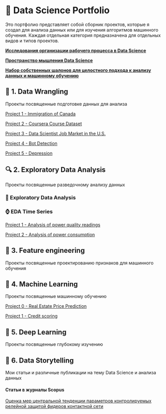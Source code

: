 # &#128188; Data Science Portfolio

Это портфолио представляет собой сборник проектов, которые я создал для анализа данных или для изучения алгоритмов машинного обучения. Каждая отдельная категория предназначена для отдельных видов и типов  проектов.

[**Исследования организации рабочего процесса в Data Science**](https://www.notion.so/Data-Science-as-Process-e1616f288d2645fe9901341cff1c1b65)

[**Пространство мышления Data Science**](https://www.notion.so/DATA-SCIENCE-e46df8e6700b480bb80f7f6f2eec4be0)

[**Набор собственных шалонов для целостного подхода к анализу данных и машинному обучению**](https://github.com/rttrif/-Template-/tree/master/Holistic%20approach)



## &#129529; 1. Data Wrangling


Проекты посвященные подготовке данных для анализа 

[Project 1 - Immigration of Canada](https://github.com/rttrif/Trifonov.portfolio.github.io/tree/master/1.%20Data%20Wrangling/Project%201%20-%20Immigration%20of%20Canada)

[Project 2 - Coursera Course Dataset](https://github.com/rttrif/Trifonov.portfolio.github.io/tree/master/1.%20Data%20Wrangling/Project%202%20-%20Coursera%20Course%20Dataset)

[Project 3 - Data Scientist Job Market in the U.S.](https://github.com/rttrif/Trifonov.portfolio.github.io/tree/master/1.%20Data%20Wrangling/Project%203%20-%20Data%20Scientist%20Job%20Market%20in%20the%20U.S.)

[Project 4 - Bot Detection](https://github.com/rttrif/Trifonov.portfolio.github.io/tree/master/1.%20Data%20Wrangling/Project%204%20-%20Bot%20Detection)

[Project 5 - Depression](https://github.com/rttrif/Trifonov.portfolio.github.io/tree/master/1.%20Data%20Wrangling/Project%205%20-%20Depression)


## &#128269; 2. Exploratory Data Analysis
Проекты посвященные разведочному анализу данных 

### &#128294; Exploratory Data Analysis

### &#8986; EDA Time Series

[Project 1 - Analysis of power quality readings](https://github.com/rttrif/Trifonov.portfolio.github.io/tree/master/2.%20Exploratory%20Data%20Analys/Time%20Series%20Analysis/Project%201%20-%20Analysis%20of%20power%20quality%20readings)

[Project 2 - Analysis of power consumption](https://github.com/rttrif/Trifonov.portfolio.github.io/tree/master/2.%20Exploratory%20Data%20Analys/Time%20Series%20Analysis/Project%202%20-%20Analysis%20of%20power%20consumption) 

## &#129516; 3. Feature engineering
Проекты посвященные проектированию признаков для машинного обучения 

## &#129302; 4. Machine Learning
Проекты посвященные машинному обучению

[Project 0 - Real Estate Price Prediction](https://github.com/rttrif/Libraries_Python-CoursGB/tree/%D0%9A%D1%83%D1%80%D1%81%D0%BE%D0%B2%D0%BE%D0%B9-%D0%9A%D1%83%D1%80%D1%81%D0%BE%D0%B2%D0%BE%D0%B9-%D0%BF%D1%80%D0%BE%D0%B5%D0%BA%D1%82---%D0%9F%D1%80%D0%B5%D0%B4%D1%81%D0%BA%D0%B0%D0%B7%D0%B0%D0%BD%D0%B8%D0%B5-%D1%86%D0%B5%D0%BD-%D0%BD%D0%B0-%D0%BD%D0%B5%D0%B4%D0%B2%D0%B8%D0%B6%D0%B8%D0%BC%D0%BE%D1%81%D1%82%D1%8C)

[Project 1 - Credit scoring](https://github.com/rttrif/Trifonov.portfolio.github.io/tree/master/4.%20Machine%20Learning/Project%201%20-%20Credit%20scoring)

## &#129504; 5. Deep Learning
Проекты посвященные глубокому изучению


## &#128220; 6. Data Storytelling
Мои статьи и различные публикации на тему Data Science и анализа данных 

#### Статьи в журналы  Scopus

[Оценка мер центральной тенденции параметров контролируемых релейной защитой фидеров контактной сети](https://github.com/rttrif/Trifonov.portfolio.github.io/blob/master/6.%20Data%20Storytelling/%D0%9E%D1%86%D0%B5%D0%BD%D0%BA%D0%B0%20%D0%BC%D0%B5%D1%80%20%D1%86%D0%B5%D0%BD%D1%82%D1%80%D0%B0%D0%BB%D1%8C%D0%BD%D0%BE%D0%B9%20%D1%82%D0%B5%D0%BD%D0%B4%D0%B5%D1%86%D0%B8%D0%B8.pdf)
